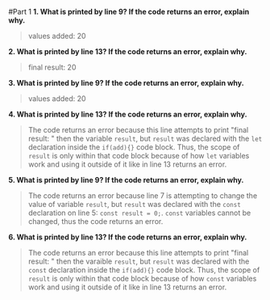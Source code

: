 #Part 1
**1. What is printed by line 9? If the code returns an error, explain why.**
> values added: 20

**2. What is printed by line 13? If the code returns an error, explain why.**
> final result: 20

**3. What is printed by line 9? If the code returns an error, explain why.**
> values added: 20

**4. What is printed by line 13? If the code returns an error, explain why.**
> The code returns an error because this line attempts to print "final result: " then the variable `result`, but `result` was declared with the `let` declaration inside the `if(add){}` code block. Thus, the scope of `result` is only within that code block because of how `let` variables work and using it outside of it like in line 13 returns an error.

**5. What is printed by line 9? If the code returns an error, explain why.**
> The code returns an error because line 7 is attempting to change the value of variable `result`, but `result` was declared with the `const` declaration on line 5: `const result = 0;`. `const` variables cannot be changed, thus the code returns an error.

**6. What is printed by line 13? If the code returns an error, explain why.**
> The code returns an error because this line attempts to print "final result: " then the varaible `result`, but `result` was declared with the `const` declaration inside the `if(add){}` code block. Thus, the scope of `result` is only within that code block because of how `const` variables work and using it outside of it like in line 13 returns an error.